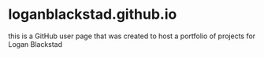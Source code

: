 # loganblackstad.github.io
this is a GitHub user page that was created to host a portfolio of projects for Logan Blackstad
